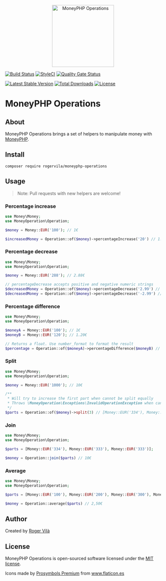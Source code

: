 <p align="center"><img width="200" src="https://i.ibb.co/YpVGRZP/money-management.png" alt="MoneyPHP Operations" /></p>

[![Build Status](https://github.com/rogervila/moneyphp-operations/workflows/build/badge.svg)](https://github.com/rogervila/moneyphp-operations/actions)
[![StyleCI](https://github.styleci.io/repos/588556534/shield?branch=main)](https://github.styleci.io/repos/588556534)
[![Quality Gate Status](https://sonarcloud.io/api/project_badges/measure?project=rogervila_moneyphp-operations&metric=alert_status)](https://sonarcloud.io/dashboard?id=rogervila_moneyphp-operations)
<!--[![Coverage](https://sonarcloud.io/api/project_badges/measure?project=rogervila_moneyphp-operations&metric=coverage)](https://sonarcloud.io/dashboard?id=rogervila_moneyphp-operations)-->

[![Latest Stable Version](https://poser.pugx.org/rogervila/moneyphp-operations/v/stable)](https://packagist.org/packages/rogervila/moneyphp-operations)
[![Total Downloads](https://poser.pugx.org/rogervila/moneyphp-operations/downloads)](https://packagist.org/packages/rogervila/moneyphp-operations)
[![License](https://poser.pugx.org/rogervila/moneyphp-operations/license)](https://packagist.org/packages/rogervila/moneyphp-operations)

# MoneyPHP Operations

## About

MoneyPHP Operations brings a set of helpers to manipulate money with [MoneyPHP](https://www.moneyphp.org).

## Install

```
composer require rogervila/moneyphp-operations
```

## Usage

> Note: Pull requests with new helpers are welcome!

### Percentage increase

```php
use Money\Money; 
use MoneyOperation\Operation;

$money = Money::EUR('100'); // 1€

$increasedMoney = Operation::of($money)->percentageIncrease('20') // 1.20€
```

### Percentage decrease

```php
use Money\Money; 
use MoneyOperation\Operation;

$money = Money::EUR('288'); // 2.88€

// percentageDecrease accepts positive and negative numeric strings
$decreasedMoney = Operation::of($money)->percentageDecrease('2.99') // 2.79€
$decreasedMoney = Operation::of($money)->percentageDecrease('-2.99') // 2.79€
```

### Percentage difference

```php
use Money\Money; 
use MoneyOperation\Operation;

$moneyA = Money::EUR('100'); // 1€
$moneyB = Money::EUR('120'); // 1.20€

// Returns a float. Use number_format to format the result 
$percentage = Operation::of($moneyA)->percentageDifference($moneyB) // 20.0
```

### Split

```php
use Money\Money; 
use MoneyOperation\Operation;

$money = Money::EUR('1000'); // 10€

/**
 * Will try to increase the first part when cannot be split equally
 * Throws \MoneyOperation\Exceptions\InvalidOperationException when cannot be split at all (for very low values mainly)
 */
$parts = Operation::of($money)->split(3) // [Money::EUR('334'), Money::EUR('333'), Money::EUR('333')]
```

### Join

```php
use Money\Money; 
use MoneyOperation\Operation;

$parts = [Money::EUR('334'), Money::EUR('333'), Money::EUR('333')];

$money = Operation::join($parts) // 10€
```

### Average

```php
use Money\Money; 
use MoneyOperation\Operation;

$parts = [Money::EUR('100'), Money::EUR('200'), Money::EUR('300'), Money::EUR('400')];

$money = Operation::average($parts) // 2,50€
```

## Author

Created by [Roger Vilà](https://rogervila.es)

## License

MoneyPHP Operations is open-sourced software licensed under the [MIT license](https://opensource.org/licenses/MIT).

Icons made by <a href="https://www.flaticon.es/autores/prosymbols-premium" title="Freepik">Prosymbols Premium</a> from <a href="https://www.flaticon.es/iconos-gratis/administracion-del-dinero" title="Flaticon">www.flaticon.es</a>
